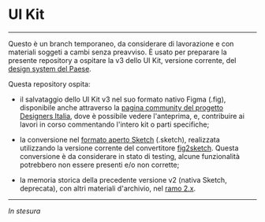 # UI Kit

-----

Questo è un branch temporaneo, da considerare di lavorazione e con materiali soggeti a cambi senza preavviso. È usato per preparare la presente repository a ospitare la v3 dello UI Kit, versione corrente, del [design system del Paese](https://prossima.designers.italia.it/design-system/come-iniziare/per-designer). 

Questa repository ospita: 

- il salvataggio dello UI Kit v3 nel suo formato nativo Figma (.fig), disponibile anche attraverso la [pagina community del progetto Designers Italia](https://figma.com/@designersitalia/), dove è possibile vedere l'anteprima, e, contribuire ai lavori in corso commentando l'intero kit o parti specifiche; 

- la conversione nel [formato aperto Sketch](https://github.com/sketch-hq/sketch-document) (.sketch), realizzata utilizzando la versione corrente del convertitore [fig2sketch](https://github.com/sketch-hq/fig2sketch). Questa conversione è da considerare in stato di testing, alcune funzionalità potrebbero non essere presenti e/o non corrette; 

- la memoria storica della precedente versione v2 (nativa Sketch, deprecata), con altri materiali d'archivio, nel [ramo 2.x](https://github.com/italia/design-ui-kit/tree/2.x).

----

_In stesura_
